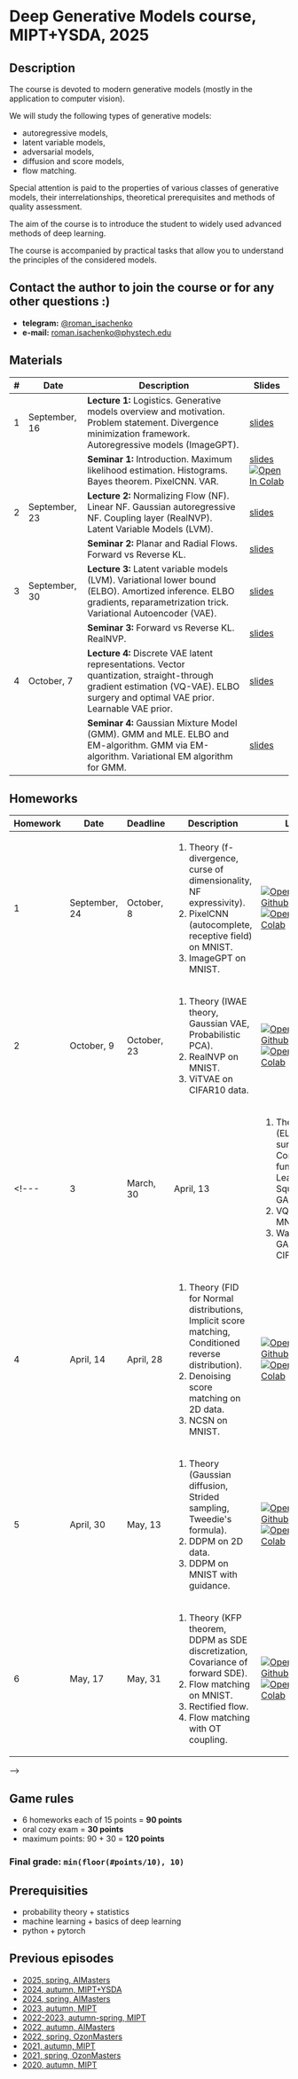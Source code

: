 # Deep Generative Models course, MIPT+YSDA, 2025

## Description
The course is devoted to modern generative models (mostly in the application to computer vision).

We will study the following types of generative models:
- autoregressive models,
- latent variable models,
- adversarial models,
- diffusion and score models,
- flow matching.

Special attention is paid to the properties of various classes of generative models, their interrelationships, theoretical prerequisites and methods of quality assessment.

The aim of the course is to introduce the student to widely used advanced methods of deep learning.

The course is accompanied by practical tasks that allow you to understand the principles of the considered models.

## Contact the author to join the course or for any other questions :)

- **telegram:** [@roman_isachenko](https://t.me/roman_isachenko)
- **e-mail:** roman.isachenko@phystech.edu

## Materials

| # | Date | Description | Slides |
|---|---|---|---|
| 1 | September, 16 | <b>Lecture 1:</b> Logistics. Generative models overview and motivation. Problem statement. Divergence minimization framework. Autoregressive models (ImageGPT). | [slides](lectures/lecture1/Lecture1.pdf) |
|  |  | <b>Seminar 1:</b> Introduction. Maximum likelihood estimation. Histograms. Bayes theorem. PixelCNN. VAR. | [slides](seminars/seminar1/) <a href="https://colab.research.google.com/github/r-isachenko/2024-DGM-MIPT-YSDA-course/blob/main/seminars/seminar1/PixelCNN.ipynb" target="_parent"><img src="https://colab.research.google.com/assets/colab-badge.svg" alt="Open In Colab"/></a> |
| 2 | September, 23 | <b>Lecture 2:</b> Normalizing Flow (NF). Linear NF. Gaussian autoregressive NF. Coupling layer (RealNVP). Latent Variable Models (LVM). | [slides](lectures/lecture2/Lecture2.pdf) |
|  |  | <b>Seminar 2:</b> Planar and Radial Flows. Forward vs Reverse KL. | [slides](seminars/seminar2/seminar2.ipynb) |
| 3 | September, 30 | <b>Lecture 3:</b> Latent variable models (LVM). Variational lower bound (ELBO). Аmortized inference. ELBO gradients, reparametrization trick. Variational Autoencoder (VAE). | [slides](lectures/lecture3/Lecture3.pdf) |
|  |  | <b>Seminar 3:</b> Forward vs Reverse KL. RealNVP. | [slides](seminars/seminar3/) |
| 4 | October, 7 | <b>Lecture 4:</b> Discrete VAE latent representations. Vector quantization, straight-through gradient estimation (VQ-VAE). ELBO surgery and optimal VAE prior. Learnable VAE prior. | [slides](lectures/lecture4/Lecture4.pdf) |
|  |  | <b>Seminar 4:</b> Gaussian Mixture Model (GMM). GMM and MLE. ELBO and EM-algorithm. GMM via EM-algorithm. Variational EM algorithm for GMM. | [slides](seminars/seminar4/) |
<!---
| 5 | March, 20 | <b>Lecture 5:</b>   | [slides](lectures/lecture5/Lecture5.pdf) |
|  |  | <b>Seminar 5:</b> VAE: Implementation hints. Vanilla 2D VAE coding. VAE on Binarized MNIST visualization. Posterior collapse. Beta VAE on MNIST.| [slides](seminars/seminar5/seminar5.ipynb) |
| 6 | March, 27 | <b>Lecture 6:</b> Likelihood-free learning. GAN optimality theorem. Wasserstein distance. Wasserstein GAN (WGAN). | [slides](lectures/lecture6/Lecture6.pdf) |
|  |  | <b>Seminar 6:</b>  Vanilla GAN in 1D coding. Mode collapse and vanishing gradients. Non-saturating GAN. Wasserstein GAN (WGAN) and WGAN-GP | [slides](seminars/seminar6/seminar6_wgan.ipynb) |
| 7 | April, 3 | <b>Lecture 7:</b> Evaluation of generative models (FID, Precision-Recall, CLIP score, human eval). Langevin dynamic. Score matching. Denoising score matching. | [slides](lectures/lecture7/Lecture7.pdf) |
|  |  | <b>Seminar 7:</b> Progressive Growing GAN. StyleGAN | [slides](seminars/seminar7/) |
| 8 | April, 10 | <b>Lecture 8:</b>  Denoising score matching. Noise Conditioned Score Network (NCSN). Forward gaussian diffusion process. Denoising score matching for diffusion. Reverse Gaussian diffusion process. | [slides](lectures/lecture8/Lecture8.pdf) |
|  |  | <b>Seminar 8:</b> Noise Conditioned Score Network (NCSN). Heuristic diffusion model. | [slides](seminars/seminar8/) |
| 9 | April, 17 | <b>Lecture 9:</b> Gaussian diffusion model as VAE. ELBO for Denoising diffusion probabilistic model (DDPM). Reparametrization and overview of DDPM. | [slides](lectures/lecture9/Lecture9.pdf) |
|  |  | <b>Seminar 9:</b> Denoising diffusion probabilistic model (DDPM). Denoising Diffusion Implicit Models (DDIM). | [slides](seminars/seminar9/) |
| 10 | April, 24 | <b>Lecture 10:</b> Denoising diffusion as score-based generative model. Model guidance: classifier guidance, classfier-free guidance. Continuous-in-time NF and neural ODE.  | [slides](lectures/lecture10/Lecture10.pdf) |
|  |  | <b>Seminar 10:</b> Guidance. CLIP, GLIDE, DALL-E 2, Imagen. | [slides](seminars/seminar10/) |
| 11 | May, 1 | <b>Lecture 11:</b> Continuity equation for NF log-likelihood. SDE basics. Kolmogorov-Fokker-Planck equation. Probability flow ODE. Reverse SDE. | [slides](lectures/lecture11/Lecture11.pdf) |
|  |  | <b>Seminar 11:</b> Latent Diffusion Model. Stable Diffusion. | [slides](seminars/seminar11/) <a href="https://colab.research.google.com/github/r-isachenko/2025-DGM-AIMasters-course/blob/main/seminars/seminar11/seminar11_SD.ipynb" target="_parent"><img src="https://colab.research.google.com/assets/colab-badge.svg" alt="Open In Colab"/></a> |
| 12 | May, 15 | <b>Lecture 12:</b> Variance Preserving and Variance Exploding SDEs. Score-based generative models through SDE. Flow matching. Conditional flow matching. | [slides](lectures/lecture12/Lecture12.pdf) |
|  |  | <b>Seminar 12:</b> Latent Diffusion Models Control Methods: ControlNet, IP-Adapter, Dreambooth, LoRA| [slides](seminars/seminar12/seminar_12_adapters.ipynb)|
| 13 | May, 22 | <b>Lecture 13:</b> Conditional flow matching. Conical gaussian paths. Linear interpolation. Link with diffusion and score matching. | [slides](lectures/lecture13/Lecture13.pdf) |
|  |  | <b>Seminar 13:</b> Latent Diffusion Models. Code. | [slides](seminars/seminar13/seminar13_SD.ipynb) <a href="https://colab.research.google.com/github/r-isachenko/2024-DGM-MIPT-YSDA-course/blob/main/seminars/seminar13/seminar13_SD.ipynb" target="_parent"><img src="https://colab.research.google.com/assets/colab-badge.svg" alt="Open In Colab"/></a> |

| 14 | December, 10 | <b>Lecture 14:</b> Latent space models. Course overview. | [slides](lectures/lecture14/Lecture14.pdf) |
|  |  | <b>Seminar 14:</b>  The Final Recap| [slides](seminars/seminar14/seminar14.ipynb) |
-->

## Homeworks


| Homework | Date | Deadline | Description | Link |
|---------|------|-------------|--------|-------|
| 1 | September, 24 | October, 8 | <ol><li>Theory (f-divergence, curse of dimensionality, NF expressivity).</li><li>PixelCNN (autocomplete, receptive field) on MNIST.</li><li>ImageGPT on MNIST.</li></ol> | [![Open In Github](https://img.shields.io/static/v1.svg?logo=github&label=Repo&message=Open%20in%20Github&color=lightgrey)](homeworks/hw1.ipynb)<br>[![Open In Colab](https://colab.research.google.com/assets/colab-badge.svg)](https://colab.research.google.com/github/r-isachenko/2025-DGM-MIPT-YSDA-course/blob/main/homeworks/hw1.ipynb) |
| 2 | October, 9 | October, 23 | <ol><li>Theory (IWAE theory, Gaussian VAE, Probabilistic PCA).</li><li>RealNVP on MNIST.</li><li>ViTVAE on CIFAR10 data.</li></ol> | [![Open In Github](https://img.shields.io/static/v1.svg?logo=github&label=Repo&message=Open%20in%20Github&color=lightgrey)](homeworks/hw2.ipynb)<br>[![Open In Colab](https://colab.research.google.com/assets/colab-badge.svg)](https://colab.research.google.com/github/r-isachenko/2025-DGM-MIPT-YSDA-course/blob/main/homeworks/hw2.ipynb) |
<!---| 3 | March, 30 | April, 13 | <ol><li>Theory (ELBO surgery, Conjugate functions, Least Squares GAN).</li><li>VQ-VAE on MNIST.</li><li>Wasserstein GANs for CIFAR 10.</li></ol> | [![Open In Github](https://img.shields.io/static/v1.svg?logo=github&label=Repo&message=Open%20in%20Github&color=lightgrey)](homeworks/hw3.ipynb)<br>[![Open In Colab](https://colab.research.google.com/assets/colab-badge.svg)](https://colab.research.google.com/github/r-isachenko/2025-DGM-MIPT-YSDA-course/blob/main/homeworks/hw3.ipynb) |
| 4 | April, 14 | April, 28 | <ol><li>Theory (FID for Normal distributions, Implicit score matching, Conditioned reverse distribution).</li><li>Denoising score matching on 2D data.</li><li>NCSN on MNIST.</li></ol> | [![Open In Github](https://img.shields.io/static/v1.svg?logo=github&label=Repo&message=Open%20in%20Github&color=lightgrey)](homeworks/hw4.ipynb)<br>[![Open In Colab](https://colab.research.google.com/assets/colab-badge.svg)](https://colab.research.google.com/github/r-isachenko/2025-DGM-MIPT-YSDA-course/blob/main/homeworks/hw4.ipynb) |
| 5 | April, 30 | May, 13 | <ol><li>Theory (Gaussian diffusion, Strided sampling, Tweedie's formula).</li><li>DDPM on 2D data.</li><li>DDPM on MNIST with guidance.</li></ol> | [![Open In Github](https://img.shields.io/static/v1.svg?logo=github&label=Repo&message=Open%20in%20Github&color=lightgrey)](homeworks/hw5.ipynb)<br>[![Open In Colab](https://colab.research.google.com/assets/colab-badge.svg)](https://colab.research.google.com/github/r-isachenko/2025-DGM-MIPT-YSDA-course/blob/main/homeworks/hw5.ipynb) |
| 6 | May, 17 | May, 31 | <ol><li>Theory (KFP theorem, DDPM as SDE discretization, Covariance of forward SDE).</li><li>Flow matching on MNIST.</li><li>Rectified flow.</li><li>Flow matching with OT coupling.</li></ol> |  [![Open In Github](https://img.shields.io/static/v1.svg?logo=github&label=Repo&message=Open%20in%20Github&color=lightgrey)](homeworks/hw6.ipynb)<br>[![Open In Colab](https://colab.research.google.com/assets/colab-badge.svg)](https://colab.research.google.com/github/r-isachenko/2025-DGM-MIPT-YSDA-course/blob/main/homeworks/hw6.ipynb) |
-->

## Game rules
- 6 homeworks each of 15 points = **90 points**
- oral cozy exam = **30 points**
- maximum points: 90 + 30 = **120 points**
### Final grade: `min(floor(#points/10), 10)`

## Prerequisities
- probability theory + statistics
- machine learning + basics of deep learning
- python + pytorch

## Previous episodes
- [2025, spring, AIMasters](https://github.com/r-isachenko/2025-DGM-AIMasters-course)
- [2024, autumn, MIPT+YSDA](https://github.com/r-isachenko/2024-DGM-MIPT-YSDA-course)
- [2024, spring, AIMasters](https://github.com/r-isachenko/2024-DGM-AIMasters-course)
- [2023, autumn, MIPT](https://github.com/r-isachenko/2023-DGM-MIPT-course)
- [2022-2023, autumn-spring, MIPT](https://github.com/r-isachenko/2022-2023-DGM-MIPT-course)
- [2022, autumn, AIMasters](https://github.com/r-isachenko/2022-2023-DGM-AIMasters-course)
- [2022, spring, OzonMasters](https://github.com/r-isachenko/2022-DGM-Ozon-course)
- [2021, autumn, MIPT](https://github.com/r-isachenko/2021-DGM-MIPT-course)
- [2021, spring, OzonMasters](https://github.com/r-isachenko/2021-DGM-Ozon-course)
- [2020, autumn, MIPT](https://github.com/r-isachenko/2020-DGM-MIPT-course)

